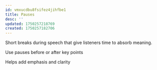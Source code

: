 ```yaml
---
id: vmxucdbu8fsifez4jihfbe1
title: Pauses
desc: ''
updated: 1750257218769
created: 1750257182706
---
```


Short breaks during speech that give listeners time to absorb meaning.

Use pauses before or after key points

Helps add emphasis and clarity